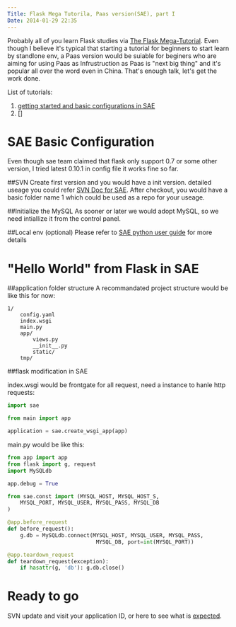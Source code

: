 ```yaml
---
Title: Flask Mega Tutorila, Paas version(SAE), part I
Date: 2014-01-29 22:35
---
```


Probably all of you learn Flask studies via [The Flask Mega-Tutorial](http://blog.miguelgrinberg.com/post/the-flask-mega-tutorial-part-i-hello-world). Even though I believe it's typical that starting a tutorial for beginners to start learn by standlone env, a Paas version would be suiable for beginers who are aiming for using Paas as Infrustruction as Paas is "next big thing" and it's popular all over the word even in China. That's enough talk, let's get the work done.

List of tutorials:

1. [getting started and basic configurations in SAE](.)
2. []


SAE Basic Configuration
========================
Even though sae team claimed that flask only support 0.7 or some other version, I tried latest 0.10.1 in config file it works fine so far.

##SVN
Create first version and you would have a init version. detailed useage you could refer [SVN Doc for SAE](http://sae.sina.com.cn/?m=devcenter&catId=211).
After checkout, you would have a basic folder name 1 which could be used as a repo for your useage. 

##Initialize the MySQL
As sooner or later we would adopt MySQL, so we need intiallize it from the control panel.

##Local env (optional)
Please refer to [SAE python user guide](http://python.sinaapp.com/doc/index.html) for more details 


"Hello World" from Flask in SAE
===============================

##application folder structure
A recommandated project structure would be like this for now:


	1/
	    config.yaml
	    index.wsgi
	    main.py
	    app/
	        views.py
	        __init__.py
	        static/
	    tmp/



##flask modification in SAE

index.wsgi would be frontgate for all request, need a instance to hanle http requests:

```python
import sae

from main import app

application = sae.create_wsgi_app(app)
```

main.py would be like this: 

```python
from app import app
from flask import g, request
import MySQLdb

app.debug = True

from sae.const import (MYSQL_HOST, MYSQL_HOST_S,
	MYSQL_PORT, MYSQL_USER, MYSQL_PASS, MYSQL_DB
)

@app.before_request
def before_request():
	g.db = MySQLdb.connect(MYSQL_HOST, MYSQL_USER, MYSQL_PASS,
							MYSQL_DB, port=int(MYSQL_PORT))

@app.teardown_request
def teardown_request(exception):
	if hasattr(g, 'db'): g.db.close()
```


Ready to go
===========
SVN update and visit your application ID, or here to see what is [expected](http://1.flasktutorial.sinaapp.com/).